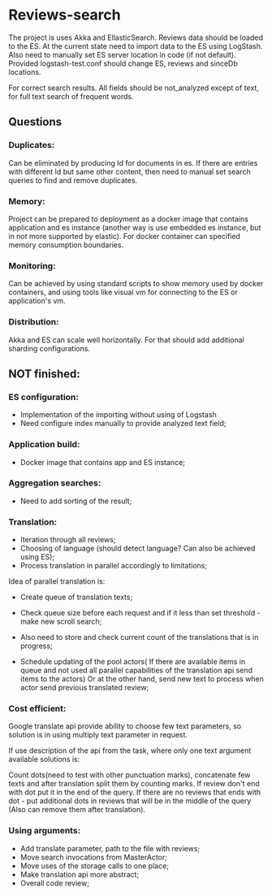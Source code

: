 # Reviews-search

The project is uses Akka and EllasticSearch. Reviews data should be loaded to the ES.
At the current state need to import data to the ES using LogStash. Also need to manually set ES server location in code (if not default).
Provided logstash-test.conf should change ES, reviews and sinceDb locations.

For correct search results. All fields should be not_analyzed except of text, for full text search of frequent words.

## Questions
### Duplicates:
Can be eliminated by producing Id for documents in es. If 	there are entries with different Id but same other 	content, then need to manual set search queries  to find 	and remove duplicates.

### Memory:
Project can be prepared to deployment as a docker image 	that contains application and es instance (another way is 	use embedded es instance, but in not more supported by 	elastic). For docker container can specified memory 	consumption boundaries.

### Monitoring:
Can be achieved by using standard scripts to show memory used by docker containers, and using tools like visual vm for connecting to the ES or application's vm.

### Distribution:
Akka and ES can scale well horizontally. For that should add additional sharding configurations.


## NOT finished:
### ES configuration:
 - Implementation of the importing without using of Logstash
 - Need configure index manually to provide analyzed text field;

### Application build:
 - Docker image that contains app and ES instance;

### Aggregation searches:
 - Need to add sorting of the result;

### Translation:
 - Iteration through all reviews;
 - Choosing of language (should detect language? Can also be achieved using ES);
 - Process translation in parallel accordingly to
limitations;

Idea of parallel translation is:

 - Create queue of translation texts;
 - Check queue size before each request and if it less than set threshold - make new scroll search;
 - Also need to store and check current count of the translations that is in progress;

 - Schedule updating of the pool actors( If there are available items in queue and not used all parallel capabilities of the translation api send items to the actors)
Or at the other hand, send new text to process when actor send previous translated review;

### Cost efficient:
Google translate api provide ability to choose few text parameters, so solution is in using multiply text parameter in request.

If use description of the api from the task, where only one text argument available solutions is:

Count dots(need to test with other punctuation marks), concatenate few texts and after translation split them by counting marks. If review don't end with dot put it in the end of the query. If there are no reviews that ends with dot - put additional dots in reviews that will be in the middle of the query (Also can remove them after translation).
 
### Using arguments: 
 - Add translate parameter, path to the file with reviews;
 - Move search invocations from MasterActor;
 - Move uses of the storage calls to one place;
 - Make translation api more abstract;
 - Overall code review;